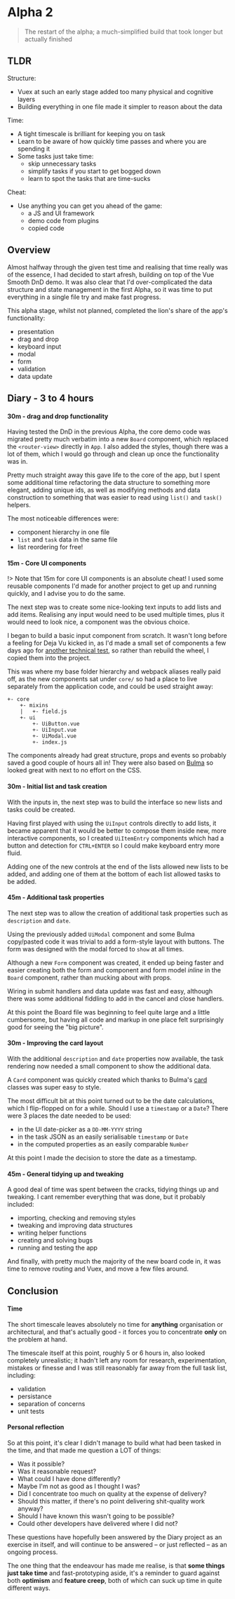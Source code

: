 # Alpha 2

> The restart of the alpha; a much-simplified build that took longer but actually finished

## TLDR

Structure:

- Vuex at such an early stage added too many physical and cognitive layers
- Building everything in one file made it simpler to reason about the data

Time:

- A tight timescale is brilliant for keeping you on task
- Learn to be aware of how quickly time passes and where you are spending it
- Some tasks just take time:
    - skip unnecessary tasks
    - simplify tasks if you start to get bogged down
    - learn to spot the tasks that are time-sucks

Cheat:

- Use anything you can get you ahead of the game:
    - a JS and UI framework
    - demo code from plugins
    - copied code

## Overview

Almost halfway through the given test time and realising that time really was of the essence, I had decided to start afresh, building on top of the Vue Smooth DnD demo. It was also clear that I'd over-complicated the data structure and state management in the first Alpha, so it was time to put everything in a single file try and make fast progress.

This alpha stage, whilst not planned, completed the lion's share of the app's functionality:

- presentation
- drag and drop
- keyboard input
- modal
- form
- validation
- data update

## Diary - 3 to 4 hours

#### 30m - drag and drop functionality

Having tested the DnD in the previous Alpha, the core demo code was migrated pretty much verbatim into a new `Board` component, which replaced the `<router-view>` directly in `App`. I also added the styles, though there was a lot of them, which I would go through and clean up once the functionality was in.

Pretty much straight away this gave life to the core of the app, but I spent some additional time refactoring the data structure to something more elegant, adding unique ids, as well as modifying methods and data construction to something that was easier to read using `list()` and `task()` helpers.

The most noticeable differences were:

- component hierarchy in one file
- `list` and `task` data in the same file
- list reordering for free!


#### 15m - Core UI components

!> Note that 15m for core UI components is an absolute cheat! I used some reusable components I'd made for another project to get up and running quickly, and I advise you to do the same.

The next step was to create some nice-looking text inputs to add lists and add items. Realising any input would need to be used multiple times, plus it would need to look nice, a component was the obvious choice.

I began to build a basic input component from scratch. It wasn't long before a feeling for Deja Vu kicked in, as I'd made a small set of components a few days ago for [another technical test](http://github.com/davestewart/vue-customer-query), so rather than rebuild the wheel, I copied them into the project.

This was where my base folder hierarchy and webpack aliases really paid off, as the new components sat under `core/` so had a place to live separately from the application code, and could be used straight away:

```folders
+- core
    +- mixins
    |   +- field.js
    +- ui
        +- UiButton.vue
        +- UiInput.vue
        +- UiModal.vue
        +- index.js
```

The components already had great structure, props and events so probably saved a good couple of hours all in! They were also based on [Bulma](http://bulma.io) so looked great with next to no effort on the CSS.

#### 30m - Initial list and task creation

With the inputs in, the next step was to build the interface so new lists and tasks could be created.

Having first played with using the `UiInput` controls directly to add lists, it became apparent that it would be better to compose them inside new, more interactive components, so I created `UiItemEntry` components which had a button and detection for `CTRL+ENTER` so I could make keyboard entry more fluid.

Adding one of the new controls at the end of the lists allowed new lists to be added, and adding one of them at the bottom of each list allowed tasks to be added.


#### 45m - Additional task properties

The next step was to allow the creation of additional task properties such as  `description` and `date`.

Using the previously added `UiModal` component and some Bulma copy/pasted code it was trivial to add a form-style layout with buttons. The form was designed with the modal forced to `show` at all times.

Although a new `Form` component was created, it ended up being faster and easier creating both the form and component and form model *inline* in the `Board` component, rather than mucking about with props.

Wiring in submit handlers and data update was fast and easy, although there was some additional fiddling to add in the cancel and close handlers. 

At this point the Board file was beginning to feel quite large and a little cumbersome, but having all code and markup in one place felt surprisingly good for seeing the "big picture".


#### 30m - Improving the card layout

With the additional `description` and `date` properties now available, the task rendering now needed a small component to show the additional data.

A `Card` component was quickly created which thanks to Bulma's [card](https://bulma.io/documentation/components/card/) classes was super easy to style.

The most difficult bit at this point turned out to be the date calculations, which I flip-flopped on for a while. Should I use a `timestamp` or a `Date`? There were 3 places the date needed to be used:

- in the UI date-picker as a `DD-MM-YYYY` string
- in the task JSON as an easily serialisable `timestamp` or `Date`
- in the computed properties as an easily comparable `Number`

At this point I made the decision to store the date as a timestamp.

#### 45m - General tidying up and tweaking

A good deal of time was spent between the cracks, tidying things up and tweaking. I cant remember everything that was done, but it probably included:

- importing, checking and removing styles
- tweaking and improving data structures
- writing helper functions
- creating and solving bugs
- running and testing the app

And finally, with pretty much the majority of the new board code in, it was time to remove routing and Vuex, and move a few files around.


## Conclusion

#### Time

The short timescale leaves absolutely no time for **anything** organisation or architectural, and that's actually good - it forces you to concentrate **only** on the problem at hand.

The timescale itself at this point, roughly 5 or 6 hours in, also looked completely  unrealistic; it hadn't left any room for research, experimentation, mistakes or finesse and I was still reasonably far away from the full task list, including:

- validation
- persistance
- separation of concerns
- unit tests


#### Personal reflection

So at this point, it's clear I didn't manage to build what had been tasked in the time, and that made me question a LOT of things:

- Was it possible?
- Was it reasonable request?
- What could I have done differently?
- Maybe I'm not as good as I thought I was?
- Did I concentrate too much on quality at the expense of delivery?
- Should this matter, if there's no point delivering shit-quality work anyway?
- Should I have known this wasn't going to be possible?
- Could other developers have delivered where I did not?

These questions have hopefully been answered by the Diary project as an exercise in itself, and will continue to be answered – or just reflected – as an ongoing process.

The one thing that the endeavour has made me realise, is that **some things just take time** and fast-prototyping aside, it's a reminder to guard against both **optimism** and **feature creep**, both of which can suck up time in quite different ways.


